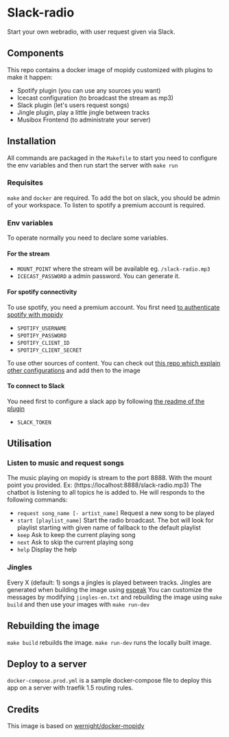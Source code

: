 # Slack-radio

Start your own webradio, with user request given via Slack.

## Components

This repo contains a docker image of mopidy customized with plugins to make it happen:
 - Spotify plugin (you can use any sources you want)
 - Icecast configuration (to broadcast the stream as mp3)
 - Slack plugin (let's users request songs)
 - Jingle plugin, play a little jingle between tracks
 - Musibox Frontend (to administrate your server)

## Installation

All commands are packaged in the `Makefile` to start you need to configure the env variables and then run start the server with `make run`

### Requisites

`make` and `docker` are required. 
To add the bot on slack, you should be admin of your workspace. 
To listen to spotify a premium account is required.

### Env variables

To operate normally you need to declare some variables.

#### For the stream 

 - `MOUNT_POINT` where the stream will be available eg. `/slack-radio.mp3` 
 - `ICECAST_PASSWORD` a admin password. You can generate it.

#### For spotify connectivity

To use spotify, you need a premium account. You first need [to authenticate spotify with mopidy](https://mopidy.com/ext/spotify/)
 - `SPOTIFY_USERNAME`
 - `SPOTIFY_PASSWORD`
 - `SPOTIFY_CLIENT_ID`
 - `SPOTIFY_CLIENT_SECRET`

To use other sources of content. You can check out [this repo which explain other configurations](https://github.com/wernight/docker-mopidy) and add then to the image

#### To connect to Slack

You need first to configure a slack app by following [the readme of the plugin](https://github.com/ablanchard/mopidy-slack)
 - `SLACK_TOKEN`

## Utilisation

### Listen to music and request songs

The music playing on mopidy is stream to the port 8888. With the mount point you provided. Ex: (https://localhost:8888/slack-radio.mp3)
The chatbot is listening to all topics he is added to. He will responds to the following commands:
 - `request song_name [- artist_name]` Request a new song to be played
 - `start [playlist_name]` Start the radio broadcast. The bot will look for playlist starting with given name of fallback to the default playlist
 - `keep` Ask to keep the current playing song
 - `next` Ask to skip the current playing song
 - `help` Display the help

### Jingles

Every X (default: 1) songs a jingles is played between tracks. Jingles are generated when building the image using [espeak](http://espeak.sourceforge.net) You can customize the messages by modifying `jingles-en.txt` and rebuilding the image using `make build` and then use your images with `make run-dev`

## Rebuilding the image

`make build` rebuilds the image.
`make run-dev` runs the locally built image.

## Deploy to a server

`docker-compose.prod.yml` is a sample docker-compose file to deploy this app on a server with traefik 1.5 routing rules.

## Credits

This image is based on [wernight/docker-mopidy](https://github.com/wernight/docker-mopidy)